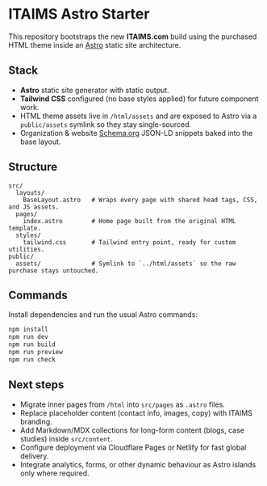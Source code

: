 # ITAIMS Astro Starter

This repository bootstraps the new **ITAIMS.com** build using the purchased HTML theme inside an [Astro](https://astro.build) static site architecture.

## Stack

- **Astro** static site generator with static output.
- **Tailwind CSS** configured (no base styles applied) for future component work.
- HTML theme assets live in `/html/assets` and are exposed to Astro via a `public/assets` symlink so they stay single-sourced.
- Organization & website [Schema.org](https://schema.org) JSON-LD snippets baked into the base layout.

## Structure

```text
src/
  layouts/
    BaseLayout.astro   # Wraps every page with shared head tags, CSS, and JS assets.
  pages/
    index.astro        # Home page built from the original HTML template.
  styles/
    tailwind.css       # Tailwind entry point, ready for custom utilities.
public/
  assets/              # Symlink to `../html/assets` so the raw purchase stays untouched.
```

## Commands

Install dependencies and run the usual Astro commands:

```bash
npm install
npm run dev
npm run build
npm run preview
npm run check
```

## Next steps

- Migrate inner pages from `/html` into `src/pages` as `.astro` files.
- Replace placeholder content (contact info, images, copy) with ITAIMS branding.
- Add Markdown/MDX collections for long-form content (blogs, case studies) inside `src/content`.
- Configure deployment via Cloudflare Pages or Netlify for fast global delivery.
- Integrate analytics, forms, or other dynamic behaviour as Astro islands only where required.
